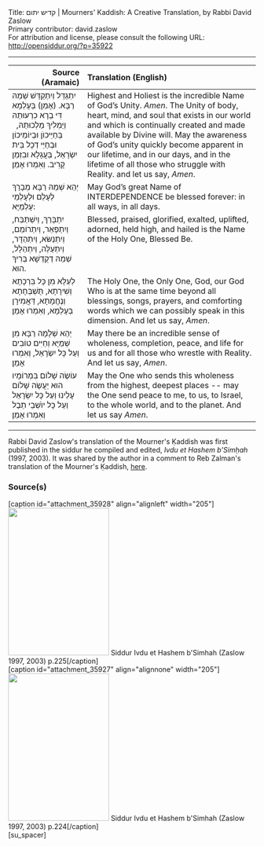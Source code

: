 <html>
<head></head>
<body>
Title: קדיש יתום | Mourners' Kaddish: A Creative Translation, by Rabbi David Zaslow<br />
Primary contributor: david.zaslow<br />
For attribution and license, please consult the following URL: <a href="http://opensiddur.org/?p=35922">http://opensiddur.org/?p=35922</a>
<p />
<hr />

<table style="margin-left: auto;margin-right: auto;" class="draggable">
<thead><tr><th id="x" style="text-align: right;">Source (Aramaic)</th><th style="text-align: left;">Translation (English)</th></tr></thead>
<tbody>
<tr><td style="vertical-align:top;">
<div class="liturgy"><span lang="he">
יִתְגַּדַּל וְיִתְקַדַּשׁ שְׁמֵהּ רַבָּא. (אָמֵן)‏
בְּעָלְמָא דִּי בְרָא כִרְעוּתֵהּ 
וְיַמְלִיךְ מַלְכוּתֵהּ,
&nbsp;
בְּחַיֵּיכוֺן וּבְיוֹמֵיכוֹן
וּבְחַיֵּי דְכָל בֵּית יִשְׂרָאֵל, בַּעֲגָלָא וּבִזְמַן קָרִיב.
וְאִמְרוּ אָמֵן׃
</span></div></td>
 
<td style="vertical-align:top;">
<div class="english">
Highest and Holiest is the incredible Name of God’s Unity. <em>Amen</em>.
The Unity of body, heart, mind, and soul that exists in our world
and which is continually created and made available by Divine will.
May the awareness of God’s unity quickly become apparent
in our lifetime, and in our days,
and in the lifetime of all those who struggle with Reality.
and let us say, <em>Amen</em>.
</div></td></tr>


<tr><td style="vertical-align:top;">
<div class="liturgy"><span lang="he">
יְהֵא שְׁמֵהּ רַבָּא
מְבָרַךְ לְעָלַם וּלְעָלְמֵי עָלְמַיָּא:
</span></div></td>
 
<td style="vertical-align:top;">
<div class="english">
May God’s great Name of INTERDEPENDENCE
be blessed forever: in all ways, in all days.
</div></td></tr>


<tr><td style="vertical-align:top;">
<div class="liturgy"><span lang="he">
יִתְבָּרַךְ, וְיִשְׁתַּבַּח, וְיִתְפָּאֵר, 
וְיִתְרוֹמֵם, וְיִתְנַשּׂא,
וְיִתְהַדָּר, וְיִתְעַלֶּה, וְיִתְהַלָּל, 
שְׁמֵהּ דְקֻדְשָׁא בְּרִיךְ הוּא.
</span></div></td>
 
<td style="vertical-align:top;">
<div class="english">
Blessed, praised, glorified, 
exalted, uplifted,
adorned, held high, and hailed 
is the Name of the Holy One, Blessed Be.
</div></td></tr>


<tr><td style="vertical-align:top;">
<div class="liturgy"><span lang="he">
לְעֵלָּא 
מִן כָּל בִּרְכָתָא וְשִׁירָתָא,
תֻּשְׁבְּחָתָא וְנֶחֱמָתָא,
דַּאֲמִירָן בְּעָלְמָא,
וְאִמְרוּ אָמֵן׃
</span></div></td>
 
<td style="vertical-align:top;">
<div class="english">
The Holy One, the Only One, God, our God Who is at the same time
beyond all blessings, songs, 
prayers, and comforting words
which we can possibly speak in this dimension.
And let us say, <em>Amen</em>.
</div></td></tr>


<tr><td style="vertical-align:top;">
<div class="liturgy"><span lang="he">
יְהֵא שְׁלָמָה רַבָּא מִן שְׁמַיָּא
וְחַיִּים טוֹבִים 
וְעַל כָּל יִשְֹרָאֵל,
וְאִמְרוּ אָמֵן׃
</span></div></td>
 
<td style="vertical-align:top;">
<div class="english">
May there be an incredible sense of wholeness,
completion, peace, and life for us 
and for all those who wrestle with Reality.
And let us say, <em>Amen</em>.
</div></td></tr>


<tr><td style="vertical-align:top;">
<div class="liturgy"><span lang="he">
עוֹשֶׂה שָׁלוֹם בִּמְרוֹמָיו
הוּא יַעֲשֶׂה שָׁלוֹם עָלֵינוּ
וְעַל כָּל יִשְׂרָאֵל וְעַל כָּל יוֺשְׁבֵי תֵבֶל
וְאִמְרוּ אָמֵן׃
</span></div></td>
 
<td style="vertical-align:top;">
<div class="english">
May the One who sends this wholeness from the highest, deepest places --
may the One send peace to me, to us, 
to Israel, to the whole world, and to the planet.
And let us say <em>Amen</em>.
</div></td></tr>
</tbody></table>

<hr />

Rabbi David Zaslow's translation of the Mourner's Ḳaddish was first published in the siddur he compiled and edited, <em>Ivdu et Hashem b'Simḥah</em> (1997, 2003). It was shared by the author in a comment to Reb Zalman's translation of the Mourner's Ḳaddish, <a href="/?p=7680/#comment-38847">here</a>. 

<h3>Source(s)</h3>

<span style="float: right;">[caption id="attachment_35928" align="alignleft" width="205"]<a href="https://opensiddur.org/wp-content/uploads/2021/02/Siddur-Ivdu-et-Hashem-bSimhah-Zaslow-1997-2003-0001-smol.png" rel="lightbox"><img src="https://opensiddur.org/wp-content/uploads/2021/02/Siddur-Ivdu-et-Hashem-bSimhah-Zaslow-1997-2003-0001-smol-205x300.png" alt="" width="205" height="300" class="size-medium wp-image-35928" /></a> Siddur Ivdu et Hashem b'Simhah (Zaslow 1997, 2003) p.225[/caption]</span> <span style="float: left;">[caption id="attachment_35927" align="alignnone" width="205"]<a href="https://opensiddur.org/wp-content/uploads/2021/02/Siddur-Ivdu-et-Hashem-bSimhah-Zaslow-1997-2003-0002-smol.png" rel="lightbox"><img src="https://opensiddur.org/wp-content/uploads/2021/02/Siddur-Ivdu-et-Hashem-bSimhah-Zaslow-1997-2003-0002-smol-205x300.png" alt="" width="205" height="300" class="size-medium wp-image-35927" /></a> Siddur Ivdu et Hashem b'Simhah (Zaslow 1997, 2003) p.224[/caption]</span>[su_spacer]

&nbsp;

</body>
</html>